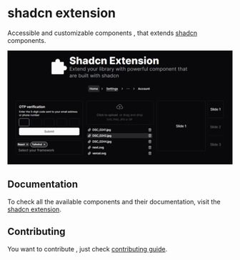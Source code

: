 # shadcn extension

Accessible and customizable components , that extends [shadcn](https://ui.shadcn.com/) components.

![hero](packages/public/og.png)

## Documentation

To check all the available components and their documentation, visit the [shadcn extension](https://shadcn-extension.vercel.app/).

## Contributing

You want to contribute , just check [contributing guide](/CONTRIBUTING.md).
